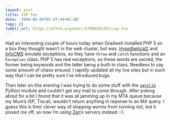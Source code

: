 ```yaml
---
layout: post
title: ISP fun
date: '2004-08-04T05:47:44+01:00'
tags: []
tumblr_url: https://aftnn.org/post/47880505351/isp-fun
---
```

<p>Had an interesting couple of hours today when Gradwell installed PHP 5 on a box they thought wasn&rsquo;t in the web cluster, but was. <a href="http://hypothetical.co.uk">Hypothetical2</a> and <a href="http://www.cohack.com/tools/infocms/">InfoCMS</a> emulate exceptions, so they have <code>throw</code> and <code>catch</code> functions and an <code>Exception</code> class. PHP 5 has real exceptions, so these words are sacred, the former being keywords and the latter being a built-in class. Needless to say some amount of chaos ensued. I rapidly updated all my live sites but in such way that I can be pretty sure I&rsquo;ve introduced bugs.</p>
<p>Then later on this evening I was trying to do some stuff with the <code><a href="http://docs.python.org/lib/module-smtplib.html">smtplib</a></code> Python module and couldn&rsquo;t get any mail to come through. After poking about for a bit I found that it was all jamming up in my MTA queue because my Mum&rsquo;s ISP, Tiscali, wouldn&rsquo;t return anything in reponse to an MX query. I guess this is their clever way of stopping worms from running riot, but it pissed me off, so now I&rsquo;m using <a href="http://www.zen.co.uk/">Zen</a>&rsquo;s servers instead :-).</p>
